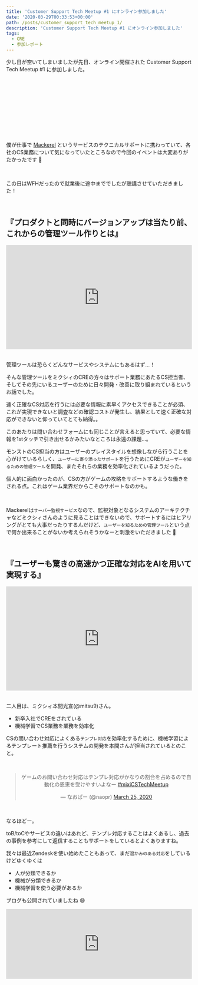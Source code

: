 ```yaml
---
title: 'Customer Support Tech Meetup #1 にオンライン参加しました'
date: '2020-03-29T00:33:53+00:00'
path: /posts/customer_support_tech_meetup_1/
description: 'Customer Support Tech Meetup #1 にオンライン参加しました'
tags:
  - CRE
  - 参加レポート
---
```


少し日が空いてしまいましたが先日、オンライン開催された Customer Support Tech Meetup #1 に参加しました。

<div class="iframely-embed"><div class="iframely-responsive" style="height: 140px; padding-bottom: 0;"><a href="https://mixi.connpass.com/event/167390/" data-iframely-url="//cdn.iframe.ly/tXHzhbI?iframe=card-small"></a></div></div>

<br>

僕が仕事で [Mackerel](https://mackerel.io/ja/) というサービスのテクニカルサポートに携わっていて、各社のCS業務について気になっていたところなので今回のイベントは大変ありがたかったです :pray:

<br>

この日はWFHだったので就業後に途中まででしたが聴講させていただきました！

<br>

## 『プロダクトと同時にバージョンアップは当たり前、これからの管理ツール作りとは』

<div style="left: 0; width: 100%; height: 0; position: relative; padding-bottom: 56.1972%;"><iframe src="https://speakerdeck.com/player/669f4da4b9514cfb8b2bc2f3adaf3e5f" style="border: 0; top: 0; left: 0; width: 100%; height: 100%; position: absolute;" allowfullscreen scrolling="no" allow="encrypted-media"></iframe></div>

<br>

管理ツールは恐らくどんなサービスやシステムにもあるはず…！

そんな管理ツールをミクシィのCREの方々はサポート業務にあたるCS担当者、そしてその先にいるユーザーのために日々開発・改善に取り組まれているというお話でした。

速く正確なCS対応を行うには必要な情報に素早くアクセスできることが必須、これが実現できないと調査などの確認コストが発生し、結果として速く正確な対応ができないと仰っていてとても納得。。

このあたりは問い合わせフォームにも同じことが言えると思っていて、必要な情報を1stタッチで引き出せるかみたいなところは永遠の課題…。


モンストのCS担当の方はユーザーのプレイスタイルを想像しながら行うことを心がけているらしく、`ユーザーに寄り添ったサポート`を行うためにCREが`ユーザーを知るための管理ツール`を開発、またそれらの業務を効率化されているようだった。





個人的に面白かったのが、CSの方がゲームの攻略をサポートするような働きをされる点。これはゲーム業界だからこそのサポートなのかも。

<br>

Mackerelは`サーバー監視サービス`なので、監視対象となるシステムのアーキテクチャなどミクシィさんのように見ることはできないので、サポートするにはヒアリングがとても大事だったりするんだけど、`ユーザーを知るための管理ツール`という点で何か出来ることがないか考えられそうかなーと刺激をいただきました :pray:

<br>

## 『ユーザーも驚きの高速かつ正確な対応をAIを用いて実現する』

<div style="left: 0; width: 100%; height: 0; position: relative; padding-bottom: 56.1972%;"><iframe src="https://speakerdeck.com/player/7f2e875e476e41fb8672280e7cea9ebb" style="border: 0; top: 0; left: 0; width: 100%; height: 100%; position: absolute;" allowfullscreen scrolling="no" allow="encrypted-media"></iframe></div>

<br>

二人目は、ミクシィ本間光宣(@mitsu9)さん。

- 新卒入社でCREをされている
- 機械学習でCS業務を業務を効率化

CSの問い合わせ対応によくある`テンプレ対応`を効率化するために、機械学習によるテンプレート推薦を行うシステムの開発を本間さんが担当されているとのこと。

<br>

<blockquote class="twitter-tweet" data-dnt="true" align="center"><p lang="ja" dir="ltr">ゲームのお問い合わせ対応はテンプレ対応がかなりの割合を占めるので自動化の恩恵を受けやすいよなー <a href="https://twitter.com/hashtag/mixiCSTechMeetup?src=hash&amp;ref_src=twsrc%5Etfw">#mixiCSTechMeetup</a></p>&mdash; なおぱー (@naopr) <a href="https://twitter.com/naopr/status/1242761942428553216?ref_src=twsrc%5Etfw">March 25, 2020</a></blockquote>

<br>

なるほどー。

toB/toCやサービスの違いはあれど、テンプレ対応することはよくあるし、過去の事例を参考にして返信することもサポートをしているとよくありますね。

我々は最近Zendeskを使い始めたこともあって、まだ`温かみのある対応`をしているけどゆくゆくは

- 人が分類できるか
- 機械が分類できるか
- 機械学習を使う必要があるか

ブログも公開されていましたね :smile:

<iframe src="https://hatenablog-parts.com/embed?url=https%3A%2F%2Fmitsu9.hatenablog.com%2Fentry%2Fcustomer_support_tech_meetup_1" style="border: 0; width: 100%; height: 190px;" allowfullscreen scrolling="no"></iframe>

